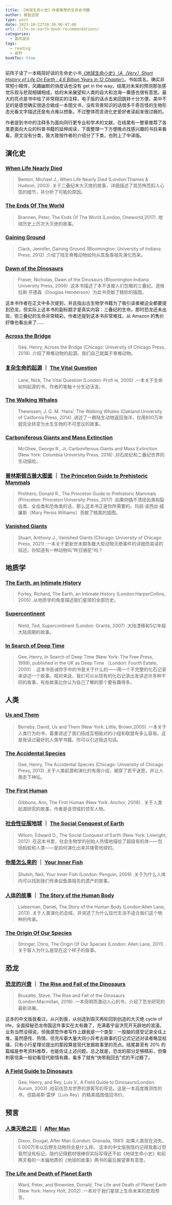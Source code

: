```yaml
---
title: 《地球生命小史》作者推荐的生命史书籍
author: 椒盐豆豉
type: post
date: 2023-10-22T20:30:00-07:00
url: /life-on-earth-book-recommendations/
categories:
  - 喜欢就买
tags:
  - reading
  - 自然
bookToc: true
---
```


前阵子读了一本精简好读的生命史小书[《地球生命小史》](https://book.douban.com/subject/36341093/)[（*A（Very）Short History of Life On Earth : 4.6 Billion Years in 12 Chapter*）](https://amzn.to/3QqnH56)。书如其名，确实非常短小精悍，风趣幽默的俏皮话也没有 get in the way。结尾对未来的预测那张感觉乐观与悲观相辅相成，给的未来展望和人类的自大和沧海一粟感也很有意思。最大的亮点是书中给了非常翔实的注释，电子版的话点击来回跳转十分方便。美中不足的是感觉确实很适合做成一本图文书，没有背景知识的话很多千奇百怪的生物形态光看文字描述还是有点难以想象。不过整体而言进化史爱好者读起来很过瘾的。

作者提到书中的注释多为面向同行更专业和学术的文献，在结尾有一整章推荐了各类更面向大众的科普书籍的延伸阅读，下面整理一下方便晚点找感兴趣的书目来看看。原文没有分类，我大致按作者的介绍分了下类，也附上了中译版。

<!--more-->
## 演化史
### [When Life Nearly Died](https://amzn.to/408inXh)
> Benton, Michael J., When Life Nearly Died (London:Thames & Hudson, 2003) .关于二叠纪末大灭绝的故事，详细描述了其恐怖而扣人心弦的细节，并分析了可能的原因。

### [The Ends Of The World](https://amzn.to/496jJWI)
>  Brannen, Peter, The Ends Of The World (London, Oneworld,2017) .地球历史上历次大灭绝的故事。

### [Gaining Ground](https://amzn.to/3FxVv9W)
> Clack, Jennifer, Gaining Ground (Bloomington: University of Indiana Press, 2012) .介绍了陆生脊椎动物如何从其鱼类祖先演化而来。

### [Dawn of the Dinosaurs](https://amzn.to/3Qqo5AA)
> Fraser, Nicholas, Dawn of the Dinosaurs (Bloomington:Indiana University Press, 2006) .这本书描述了本不该被人们忽略的三叠纪。道格拉斯·亨德森（Douglas Henderson）为此书贡献了精妙的插图。

这本书作者在正文中多次提到，并且指出古生物学书籍为了吸引读者被迫全都要提到恐龙，但实际上这本书的副标题才是真实内容：三叠纪的生命。那时恐龙还未出现，但三叠纪的生命非常精彩。作者还提到这本书非常难找，从 Amazon 的售价好像也看出来了……

### [Across the Bridge](https://amzn.to/46xDNPX)
> Gee, Henry, Across the Bridge (Chicago: University of Chicago Press, 2018) .介绍了脊椎动物的起源。我们自己就属于脊椎动物。

### [复杂生命的起源](https://book.douban.com/subject/35221093/) ｜ [The Vital Question](https://amzn.to/3FuYr7i)
> Lane, Nick, The Vital Question (London: Profi le, 2005) .一本关于生命如何起源的书，作者的笔触十分生动活泼。

### [The Walking Whales](https://amzn.to/3tS4JLC)
> Thewissen, J. G. M. ‘Hans’, The Walking Whales (Oakland:University of California Press, 2014) .讲述了一群陆生动物返回海洋，仅用800万年就完全转变为水生生物的不可思议的故事。

### [Carboniferous Giants and Mass Extinction](https://amzn.to/3QCBmWZ)
> McGhee, George R., Jr, Carboniferous Giants and Mass Extinction (New York: Columbia University Press, 2018) .对石炭纪和二叠纪世界的生动描绘。

### [普林斯顿古兽大图鉴](https://book.douban.com/subject/35565907/) ｜ [The Princeton Guide to Prehistoric Mammals](https://amzn.to/3S76cb5)
> Prothero, Donald R., The Princeton Guide to Prehistoric Mammals (Princeton: Princeton University Press, 2017) .如果你搞不清纽齿类和裂齿类、全齿类和恐角类的话，那么这本书正是你所需要的。玛丽·波西丝·威廉斯（Mary Persis Williams）贡献了精美的插图。

### [Vanished Giants](https://amzn.to/3SawCIX)
> Stuart, Anthony J., Vanished Giants (Chicago: University of Chicago Press, 2021) .一本关于更新世末期多数大型动物灭绝事件的详细而易读的综述。你知道有一种动物叫“昨日骆驼”吗？

## 地质学
### [The Earth, an Intimate History](https://amzn.to/3Ma4guA)
> Fortey, Richard, The Earth, an Intimate History (London:HarperCollins, 2005) .从地质学的角度描述我们星球的全部历史。

### [Supercontinent](https://amzn.to/3Qv9gwJ)
> Nield, Ted, Supercontinent (London: Granta, 2007) .大陆漂移和5亿年超大陆周期的故事。

### [In Search of Deep Time](https://amzn.to/3Qs8sZl)
> Gee, Henry, In Search of Deep Time (New York: The Free Press, 1999), published in the UK as Deep Time （London: Fourth Estate, 2000）. 这本书告诫你手中的书是关于什么的——用一个不完整的化石记录来讲述一个故事。相对来说，我们可以从现有的化石记录出发讲述许多种不同的故事，有些故事比你认为自己了解的那个要有趣得多。

## 人类
### [Us and Them](https://amzn.to/497KRoi)
> Berreby, David, Us and Them (New York: Little, Brown,2005) .一本关于人类行为的书，着重讲述了我们结成互相敌对的小组和联盟有多么容易。这是我读过最好的人类学书籍。你可以引述我这句话。

### [The Accidental Species](https://amzn.to/3Q6q9we)
> Gee, Henry, The Accidental Species (Chicago: University of Chicago Press, 2013) .关于人类起源和演化的有用介绍，揭穿了若干迷思，并让人类走下神坛。

### [The First Human](https://amzn.to/3QfyqhA)
> Gibbons, Ann, The First Human (New York: Anchor, 2006) . 关于人类起源研究的故事，作者是该领域的领军人物。

### [社会性征服地球](https://book.douban.com/subject/36255836/) ｜ [The Social Conquest of Earth](https://amzn.to/3QrXvGb)
> Wilson, Edward O., The Social Conquest of Earth (New York: Liveright, 2012) .在这本书里，社会生物学的创始人热情地描绘了超级有机体——包括蚂蚁和人类——是如何演化出来并接管地球的。

### [你是怎么来的](https://book.douban.com/subject/3908844/) ｜ [Your Inner Fish](https://amzn.to/3Fst7WR)
> Shubin, Neil, Your Inner Fish (London: Penguin, 2009) .关于为什么人体内可以找到我们传承自鱼类祖先的遗产的故事。

### [人体的故事](https://book.douban.com/subject/27052052/) ｜ [The Story of the Human Body](https://amzn.to/491S1dA)
> Lieberman, Daniel, The Story of the Human Body (London:Allen Lane, 2013) .关于人类演化的总结，并讲述了为什么现代生活不适合我们这个物种的传承。

### [The Origin Of Our Species](https://amzn.to/3tBb9ic)
> Stringer, Chris, The Origin Of Our Species (London: Allen Lane, 2011) .关于智人为什么是现在这个样子的故事。

## 恐龙
### [恐龙的兴衰](https://book.douban.com/subject/35081676/)  ｜ [The Rise and Fall of the Dinosaurs](https://amzn.to/3Q69NDN)
> Brusatte, Steve, The Rise and Fall of the Dinosaurs (London:Macmillan, 2018) .一本简明而激动人心的书，介绍了恐龙研究的最新进展。

这本的中文版我看过，从兴到衰，从创造到毁灭再轮回到创造的大灭绝 cycle of life，全面探秘恐龙帝国这件事实在太有趣了，充满着宇宙洪荒开天辟地的浪漫。业务当然没得说，但我感觉作者写作上跟我是一个类型：一股脑的感受记录全往上堆，虽然感性、热情，但充斥着大量大同小异考古故事的日记式记述对读者略显枯燥，只有小行星理论提出的那段算是现代发掘故事里的亮点。结尾甚至有 20% 的篇幅是参考资料推荐，也能佐证上述问题。总之就是，恐龙的部分足够精彩，但像刺客信条一般初看现代剧情有趣，看多了就有“快带我回去”式的不过瘾了。

### [A Field Guide to Dinosaurs](https://amzn.to/3Fphd05)
> Gee, Henry, and Rey, Luis V., A Field Guide to Dinosaurs(London: Aurum, 2003) .给前往恐龙世界的游客写的导览。这是一本高度推测性的书，但路易斯·雷伊（Luis Rey）的精美插图值回书价。

## 预言
### [人类灭绝之后](https://book.douban.com/subject/34917818/) ｜ [After Man](https://amzn.to/46YNMgR)
> Dixon, Dougal, After Man (London: Granada, 1981) .如果人类现在消失，5 000万年以后野生动物将会是什么样。
这本的中文版我隐约记得我看过但竟然没有标记，隐约记得题材很棒但实际写得还不如《地球生命小史》和前两天看的一本偏地质的《地球的故事》两书的最后展望章有意思。

### [The Life and Death of Planet Earth](https://amzn.to/45IBsjK)
> Ward, Peter, and Brownlee, Donald, The Life and Death of Planet Earth (New York: Henry Holt, 2002) .一本对于我们星球上生命未来的悲观预言。


